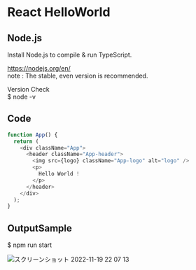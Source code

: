 # React HelloWorld
## Node.js
Install Node.js to compile & run TypeScript.  

https://nodejs.org/en/  
 note : The stable, even version is recommended.  

Version Check  
$ node -v  

## Code
```TypeScript
function App() {
  return (
    <div className="App">
      <header className="App-header">
        <img src={logo} className="App-logo" alt="logo" />
        <p>
          Hello World !
        </p>
      </header>
    </div>
  );
}
```

## OutputSample
$ npm run start

![スクリーンショット 2022-11-19 22 07 13](https://user-images.githubusercontent.com/36861752/202852351-63f1a6d4-4f2a-4924-a50a-065323f9b641.png)
